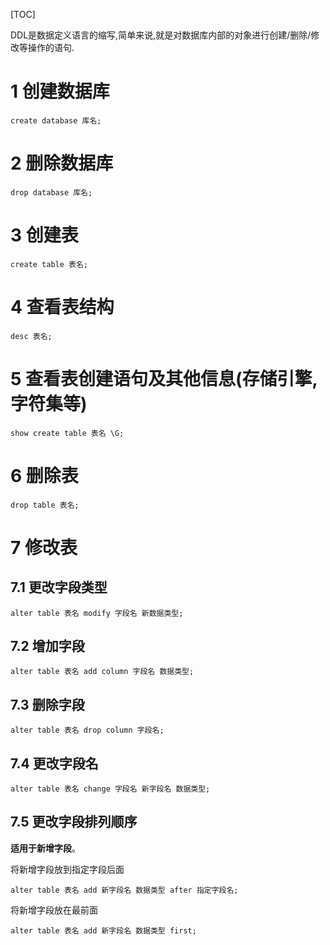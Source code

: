 [TOC]

DDL是数据定义语言的缩写,简单来说,就是对数据库内部的对象进行创建/删除/修改等操作的语句.



# 1 创建数据库

```
create database 库名;
```



# 2 删除数据库

```
drop database 库名;
```



# 3 创建表

```
create table 表名;
```



# 4 查看表结构

```
desc 表名;
```



# 5 查看表创建语句及其他信息(存储引擎,字符集等)

```
show create table 表名 \G;
```



# 6 删除表

```
drop table 表名;
```



# 7 修改表

## 7.1 更改字段类型

```
alter table 表名 modify 字段名 新数据类型;
```



## 7.2 增加字段

```
alter table 表名 add column 字段名 数据类型;
```



## 7.3 删除字段

```
alter table 表名 drop column 字段名;
```



## 7.4 更改字段名

```
alter table 表名 change 字段名 新字段名 数据类型;
```



## 7.5 更改字段排列顺序

**适用于新增字段**。



将新增字段放到指定字段后面

```
alter table 表名 add 新字段名 数据类型 after 指定字段名;
```



将新增字段放在最前面

```
alter table 表名 add 新字段名 数据类型 first;
```